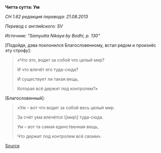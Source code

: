 **Читта сутта: Ум**

*СН 1\.62 редакция перевода: 21\.08\.2013*

*Перевод с английского: SV*

*Источник: "Samyutta Nikaya by Bodhi, p\. 130"*

\[Подойдя, дэва поклонился Благословенному, встал рядом и произнёс эту строфу\]:

> «Что это, водит за собой что целый мир? 
>
> И что влечёт его туда\-сюда? 
>
> И существует ли такая вещь, 
>
> Которая всё держит под контролем?»

\[Благословенный\]:

> «Ум – вот что водит за собой весь целый мир\. 
>
> За счёт ума влечётся \\[мир\\] туда\-сюда\. 
>
> Ум – вот та самая единственная вещь, 
>
> Что держит под контролем всё своим»\.

[Source](https://www\.theravada\.ru/Teaching/Canon/Suttanta/Texts/sn1_62\-citta\-sutta\-sv\.htm)